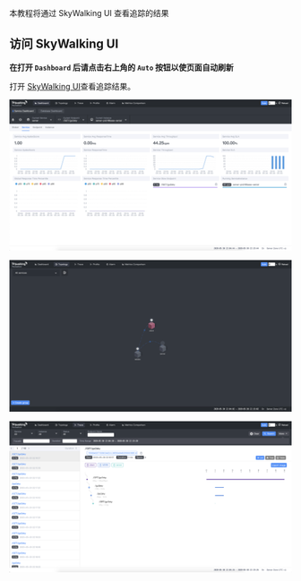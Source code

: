 本教程将通过 SkyWalking UI 查看追踪的结果

## 访问 SkyWalking UI

**在打开 `Dashboard` 后请点击右上角的 `Auto` 按钮以使页面自动刷新**

打开 [SkyWalking UI](http://[[HOST_SUBDOMAIN]]-80-[[KATACODA_HOST]].environments.katacoda.com/)查看追踪结果。

![service](https://raw.githubusercontent.com/mosn/mosn-tutorial/master/istio/mosn-with-skywalking/install/img/service.png)

![topo](https://raw.githubusercontent.com/mosn/mosn-tutorial/master/istio/mosn-with-skywalking/install/img/topo.png)

![trace](https://raw.githubusercontent.com/mosn/mosn-tutorial/master/istio/mosn-with-skywalking/install/img/trace.png)